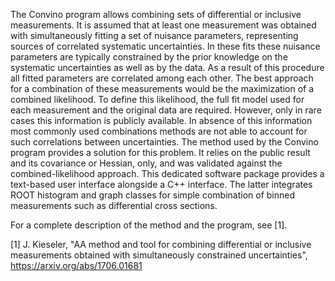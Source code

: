 
The Convino program allows combining sets of differential or inclusive measurements. It is assumed that at least one measurement was obtained with simultaneously fitting a set of nuisance parameters, representing sources of correlated systematic uncertainties. In these fits these nuisance parameters are typically constrained by the prior knowledge on the systematic uncertainties as well as by the data. As a result of this procedure all fitted parameters are correlated among each other. The best approach for a combination of these measurements would be the maximization of a combined likelihood. To define this likelihood, the full fit model used for each measurement and the original data are required. However, only in rare cases this information is publicly available. In absence of this information most commonly used combinations methods are not able to account for such correlations between uncertainties. The method used by the Convino program provides a solution for this problem. It relies on the public result and its covariance or Hessian, only, and was validated against the combined-likelihood approach. This dedicated software package provides a text-based user interface alongside a C++ interface. The latter integrates ROOT histogram and graph classes for simple combination of binned measurements such as differential cross sections.

For a complete description of the method and the program, see [1].


[1] J. Kieseler, "AA method and tool for combining differential or inclusive measurements obtained with simultaneously constrained uncertainties", https://arxiv.org/abs/1706.01681